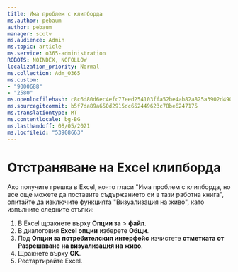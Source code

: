 ```yaml
---
title: Има проблем с клипборда
ms.author: pebaum
author: pebaum
manager: scotv
ms.audience: Admin
ms.topic: article
ms.service: o365-administration
ROBOTS: NOINDEX, NOFOLLOW
localization_priority: Normal
ms.collection: Adm_O365
ms.custom:
- "9000688"
- "2580"
ms.openlocfilehash: c8c6d80d6ec4efc77eed254103ffa52be4ab82a825a3902d490f7059708e76e8
ms.sourcegitcommit: b5f7da89a650d2915dc652449623c78be6247175
ms.translationtype: MT
ms.contentlocale: bg-BG
ms.lasthandoff: 08/05/2021
ms.locfileid: "53908663"
---
```

# <a name="resolving-excel-clipboard-error"></a>Отстраняване на Excel клипборда

Ако получите грешка в Excel, която гласи "Има проблем с клипборда, но все още можете да поставите съдържанието си в тази работна книга", опитайте да изключите функцията "Визуализация на живо", като изпълните следните стъпки:

1. В Excel щракнете върху **Опции за**  >  **файл**.
3. В диалоговия **Excel опции** изберете **Общи**.
4. Под **Опции за потребителския интерфейс** изчистете **отметката от Разрешаване на визуализация на живо**.
5. Щракнете върху **OK**.
6. Рестартирайте Excel.
